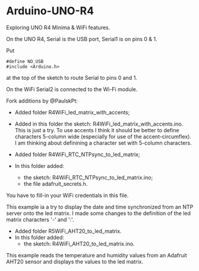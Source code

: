 # Arduino-UNO-R4
Exploring UNO R4 Minima &amp; WiFi features.

On the UNO R4, Serial is the USB port, Serial1 is on pins 0 & 1.

Put
```
#define NO_USB
#include <Arduino.h>
```
at the top of the sketch to route Serial to pins 0 and 1.

On the WiFi Serial2 is connected to the Wi-Fi module.

Fork additions by @PaulskPt:
- Added folder R4WiFi_led_matrix_with_accents;
- Added in this folder the sketch: R4WiFi_led_matrix_with_accents.ino.
This is just a try. To use accents I think it should be better to 
define characters 5-column wide (especially for use of the accent-circumflex).
I am thinking about definining a character set with 5-column characters.

- Added folder R4WiFi_RTC_NTPsync_to_led_matrix;
- In this folder added:
  - the sketch: R4WiFi_RTC_NTPsync_to_led_matrix.ino;
  - the file adafruit_secrets.h.

You have to fill-in your WiFi credentials in this file.

This example ia a try to display the date and time synchronized from an NTP server
onto the led matrix. I made some changes to the definition of the led matrix
characters '-' and ':'.


- Added folder R5WiFi_AHT20_to_led_matrix.
- In this folder added:
  - the sketch: R4WiFi_AHT20_to_led_matrix.ino.

This example reads the temperature and humidity values from an Adafruit AHT20 sensor
and displays the values to the led matrix.


